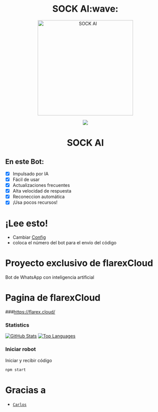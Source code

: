 <h1 align='center'>SOCK AI:wave:</h1>

<div align="center">
<img src="https://telegra.ph/file/cabbcce333e384532528e.jpg" alt="SOCK AI" width="300" />
<p align="center">
 <img src="https://komarev.com/ghpvc/?username=CarlosTwT&color=blue&label=Views" />
 </p>
</p>
<h1 align="center">SOCK AI</h1>
</div>

## En este Bot:

- [x] Impulsado por IA
- [x] Fácil de usar
- [x] Actualizaciones frecuentes 
- [x] Alta velocidad de respuesta 
- [x] Reconeccion automática 
- [x] ¡Usa pocos recursos!

# ¡Lee esto!

- Cambiar [Config](https://github.com/CarlosTwT/Sock-MD/blob/main/setting.js)
- coloca el número del bot para el envío del código 

# Proyecto exclusivo de flarexCloud 

Bot de WhatsApp con inteligencia artificial 

# Pagina de flarexCloud 

###https://flarex.cloud/

### Statistics

[![GitHub Stats](https://github-readme-stats.vercel.app/api?username=CarlosTwT&show_icons=true&hide=issues&theme=radical)](https://github-readme-stats.vercel.app)
[![Top Languages](https://github-readme-stats.vercel.app/api/top-langs?username=CarlosTwT&layout=compact&theme=radical)](https://github-readme-stats.vercel.app)

### Iniciar robot

Iniciar y recibir código<br />

```bash
npm start
```

# Gracias a

-   [`Carlos`](https://github.com/CarlosTwT)
